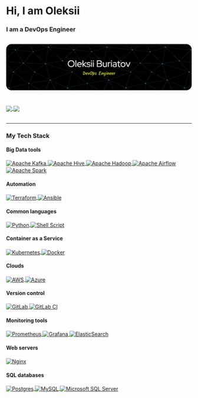 # Hi, I am Oleksii
### I am a DevOps Engineer
![I am a DevOps Engineer](/att/github-header-image.png)
---
<br>
<a href="https://github.com/oburiatov">
  <img height=200 align="center" src="https://github-readme-stats.vercel.app/api?username=oburiatov&show_icons=true" />
</a>
<a href="https://oburiatov.github.io/CV-BuriatovO.pdf">
  <img height=200 align="center" src="https://github-readme-stats.vercel.app/api/top-langs?username=oburiatov&layout=compact&langs_count=8&card_width=320&hide=html,javascript" />
</a>
<br><br>

---

### My Tech Stack <br>

#### Big Data tools
<a href="https://oburiatov.github.io/CV-BuriatovO.pdf">
  <img height=20 align="center" src="https://img.shields.io/badge/Apache%20Kafka-000?style=for-the-badge&logo=apachekafka" alt ="Apache Kafka"/>
</a>
<a href="https://oburiatov.github.io/CV-BuriatovO.pdf">
  <img height=20 align="center" src="https://img.shields.io/badge/Apache%20Hive-FDEE21?style=for-the-badge&logo=apachehive&logoColor=black" alt ="Apache Hive"/>
</a>
<a href="https://oburiatov.github.io/CV-BuriatovO.pdf">
  <img height=20 align="center" src="https://img.shields.io/badge/Apache%20Hadoop-66CCFF?style=for-the-badge&logo=apachehadoop&logoColor=black" alt ="Apache Hadoop"/>
</a>
<a href="https://oburiatov.github.io/CV-BuriatovO.pdf">
  <img height=20 align="center" src="https://img.shields.io/badge/Apache%20Airflow-017CEE?style=for-the-badge&logo=Apache%20Airflow&logoColor=white" alt ="Apache Airflow"/>
</a>
<a href="https://oburiatov.github.io/CV-BuriatovO.pdf">
  <img height=20 align="center" src="https://img.shields.io/badge/Apache%20Spark-FDEE21?style=flat-square&logo=apachespark&logoColor=black" alt ="Apache Spark"/>
</a>

#### Automation
<a href="https://oburiatov.github.io/CV-BuriatovO.pdf">
  <img height=20 align="center" src="https://img.shields.io/badge/terraform-%235835CC.svg?style=for-the-badge&logo=terraform&logoColor=white" alt ="Terraform"/>
</a>
<a href="https://oburiatov.github.io/CV-BuriatovO.pdf">
  <img height=20 align="center" src="https://img.shields.io/badge/ansible-%231A1918.svg?style=for-the-badge&logo=ansible&logoColor=white" alt ="Ansible"/>
</a>

#### Common languages
<a href="https://oburiatov.github.io/CV-BuriatovO.pdf">
  <img height=20 align="center" src="https://img.shields.io/badge/python-3670A0?style=for-the-badge&logo=python&logoColor=ffdd54" alt ="Python"/>
</a>
<a href="https://oburiatov.github.io/CV-BuriatovO.pdf">
  <img height=20 align="center" src="https://img.shields.io/badge/shell_script-%23121011.svg?style=for-the-badge&logo=gnu-bash&logoColor=white" alt ="Shell Script"/>
</a>

#### Container as a Service
<a href="https://oburiatov.github.io/CV-BuriatovO.pdf">
  <img height=20 align="center" src="https://img.shields.io/badge/kubernetes-%23326ce5.svg?style=for-the-badge&logo=kubernetes&logoColor=white" alt ="Kubernetes"/>
</a>
<a href="https://oburiatov.github.io/CV-BuriatovO.pdf">
  <img height=20 align="center" src="https://img.shields.io/badge/docker-%230db7ed.svg?style=for-the-badge&logo=docker&logoColor=white" alt ="Docker"/>
</a>

#### Clouds
<a href="https://oburiatov.github.io/CV-BuriatovO.pdf">
  <img height=20 align="center" src="https://img.shields.io/badge/AWS-%23FF9900.svg?style=for-the-badge&logo=amazon-aws&logoColor=white" alt ="AWS"/>
</a>
<a href="https://oburiatov.github.io/CV-BuriatovO.pdf">
  <img height=20 align="center" src="https://img.shields.io/badge/azure-%230072C6.svg?style=for-the-badge&logo=microsoftazure&logoColor=white" alt ="Azure"/>
</a>

#### Version control
<a href="https://oburiatov.github.io/CV-BuriatovO.pdf">
  <img height=20 align="center" src="https://img.shields.io/badge/gitlab-%23181717.svg?style=for-the-badge&logo=gitlab&logoColor=white" alt ="GitLab"/>
</a>
<a href="https://oburiatov.github.io/CV-BuriatovO.pdf">
  <img height=20 align="center" src="https://img.shields.io/badge/gitlab%20ci-%23181717.svg?style=for-the-badge&logo=gitlab&logoColor=white" alt ="GitLab CI"/>
</a>

#### Monitoring tools
<a href="https://oburiatov.github.io/CV-BuriatovO.pdf">
  <img height=20 align="center" src="https://img.shields.io/badge/Prometheus-E6522C?style=for-the-badge&logo=Prometheus&logoColor=white" alt ="Prometheus"/>
</a>
<a href="https://oburiatov.github.io/CV-BuriatovO.pdf">
  <img height=20 align="center" src="https://img.shields.io/badge/grafana-%23F46800.svg?style=for-the-badge&logo=grafana&logoColor=white" alt ="Grafana"/>
</a>
<a href="https://oburiatov.github.io/CV-BuriatovO.pdf">
  <img height=20 align="center" src="https://img.shields.io/badge/-ElasticSearch-005571?style=for-the-badge&logo=elasticsearch" alt ="ElasticSearch"/>
</a>

#### Web servers
<a href="https://oburiatov.github.io/CV-BuriatovO.pdf">
  <img height=20 align="center" src="https://img.shields.io/badge/nginx-%23009639.svg?style=for-the-badge&logo=nginx&logoColor=white)" alt ="Nginx"/>
</a>

#### SQL databases
<a href="https://oburiatov.github.io/CV-BuriatovO.pdf">
  <img height=20 align="center" src="https://img.shields.io/badge/postgres-%23316192.svg?style=for-the-badge&logo=postgresql&logoColor=white" alt ="Postgres"/>
</a>
<a href="https://oburiatov.github.io/CV-BuriatovO.pdf">
  <img height=20 align="center" src="https://img.shields.io/badge/mysql-%2300f.svg?style=for-the-badge&logo=mysql&logoColor=white" alt ="MySQL"/>
</a>
<a href="https://oburiatov.github.io/CV-BuriatovO.pdf">
  <img height=20 align="center" src="https://img.shields.io/badge/Microsoft%20SQL%20Server-CC2927?style=for-the-badge&logo=microsoft%20sql%20server&logoColor=white" alt ="Microsoft SQL Server"/>
</a>
<br> <br> <br>

